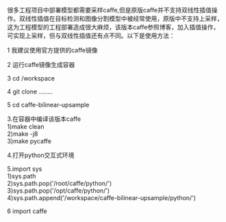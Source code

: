很多工程项目中部署模型都需要采样caffe,但是原版caffe并不支持双线性插值操作。双线性插值在目标检测和图像分割模型中被经常使用，原版中不支持上采样，这为工程模型的工程部署造成很大麻烦，该版本caffe参照博客，加入插值操作，可实现上采样，但与双线性插值还有点不同。以下是使用方法：
                                                                                                       
1 我建议使用官方提供的caffe镜像         

2 运行caffe镜像生成容器

3 cd  /workspace                                                                                                          

4 git clone ........                                                                                                             

5 cd caffe-bilinear-upsample  

3.在容器中编译该版本caffe                                                                                                        
    1)make clean                                                                                                              
    2)make -j8                                                                                                                 
    3)make pycaffe
    
4.打开python交互式环境  

5.import  sys                                                                                                                 
   1)sys.path                                                                                                                 
   2)sys.path.pop('/root/caffe/python/')                                                                                      
   3)sys.path.pop('/opt/caffe/python/')                                                                                       
   4)sys.path.append('/workspace/caffe-bilinear-upsample/python/')   
   
6 import caffe                                                                                                                




